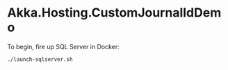 # Akka.Hosting.CustomJournalIdDemo

To begin, fire up SQL Server in Docker:

```shell
./launch-sqlserver.sh
```
